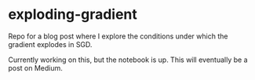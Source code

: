 # exploding-gradient
Repo for a blog post where I explore the conditions under which the gradient explodes in SGD.

Currently working on this, but the notebook is up. This will eventually be a post on Medium.
